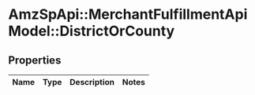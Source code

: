 # AmzSpApi::MerchantFulfillmentApiModel::DistrictOrCounty

## Properties
Name | Type | Description | Notes
------------ | ------------- | ------------- | -------------


